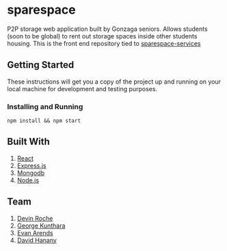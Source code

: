 # sparespace

P2P storage web application built by Gonzaga seniors. Allows students (soon to be global) to rent out storage spaces inside other students housing. This is the front end repository tied to [sparespace-services](https://github.com/devinroche/sparespace-services)

## Getting Started
These instructions will get you a copy of the project up and running on your local machine for development and testing purposes. 

### Installing and Running
```
npm install && npm start
```

## Built With
1. [React](https://reactjs.org/)
2. [Express.js](https://expressjs.com/)
3. [Mongodb](https://www.mongodb.com/)
4. [Node.js](https://nodejs.org/en/)

## Team
1. [Devin Roche](https://github.com/devinroche)
2. [George Kunthara](https://github.com/gkunthara)
3. [Evan Arends](https://github.com/earends)
4. [David Hanany](https://github.com/dhanany)